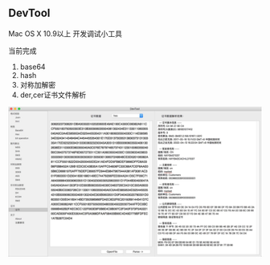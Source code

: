 ## DevTool
Mac OS X 10.9以上 开发调试小工具

当前完成
1. base64
2. hash
3. 对称加解密
4. der,cer证书文件解析

![image](https://github.com/MxABC/Resource/blob/master/macApp.jpg)